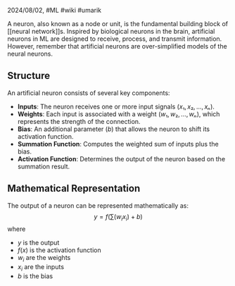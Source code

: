 2024/08/02, #ML #wiki #umarik 

A neuron, also known as a node or unit, is the fundamental building block of [[neural network]]s. Inspired by biological neurons in the brain, artificial neurons in ML are designed to receive, process, and transmit information. However, remember that artificial neurons are over-simplified models of the neural neurons.
## Structure
An artificial neuron consists of several key components:
- **Inputs**: The neuron receives one or more input signals $(x₁, x₂, ..., xₙ)$.
- **Weights**: Each input is associated with a weight $(w₁, w₂, ..., wₙ)$, which represents the strength of the connection.
- **Bias**: An additional parameter ($b$) that allows the neuron to shift its activation function.
- **Summation Function**: Computes the weighted sum of inputs plus the bias.
- **Activation Function**: Determines the output of the neuron based on the summation result.
## Mathematical Representation
The output of a neuron can be represented mathematically as:
$$y=f(\sum(w_ix_i)+b)$$
where
- $y$ is the output
- $f(x)$ is the activation function
- $w_i$ are the weights
- $x_i$ are the inputs
- $b$ is the bias